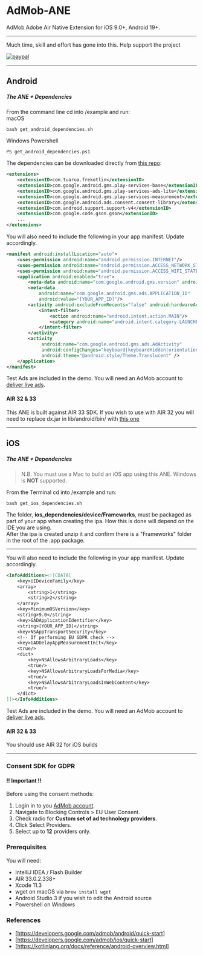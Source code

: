 # AdMob-ANE

AdMob Adobe Air Native Extension for iOS 9.0+, Android 19+.


-------------

Much time, skill and effort has gone into this. Help support the project

[![paypal](https://www.paypalobjects.com/en_US/i/btn/btn_donateCC_LG.gif)](https://www.paypal.com/cgi-bin/webscr?cmd=_s-xclick&hosted_button_id=5UR2T52J633RC)

-------------

## Android
 
##### The ANE + Dependencies
 
From the command line cd into /example and run:   
macOS
 
```shell
bash get_android_dependencies.sh
```
Windows Powershell

```shell
PS get_android_dependencies.ps1
```

The dependencies can be downloaded directly from [this repo](https://github.com/tuarua/Android-ANE-Dependancies/tree/master/anes):  

```xml
<extensions>
    <extensionID>com.tuarua.frekotlin</extensionID>
    <extensionID>com.google.android.gms.play-services-base</extensionID>
    <extensionID>com.google.android.gms.play-services-ads-lite</extensionID>
    <extensionID>com.google.android.gms.play-services-measurement</extensionID>
    <extensionID>com.google.android.ads.consent.consent-library</extensionID>
    <extensionID>com.android.support.support-v4</extensionID>
    <extensionID>com.google.code.gson.gson</extensionID>
    ...
</extensions>
```

You will also need to include the following in your app manifest. Update accordingly.

```xml
<manifest android:installLocation="auto">
    <uses-permission android:name="android.permission.INTERNET"/>
    <uses-permission android:name="android.permission.ACCESS_NETWORK_STATE"/>
    <uses-permission android:name="android.permission.ACCESS_WIFI_STATE"/>
    <application android:enabled="true">
        <meta-data android:name="com.google.android.gms.version" android:value="@integer/google_play_services_version" />
        <meta-data
            android:name="com.google.android.gms.ads.APPLICATION_ID"
            android:value="[YOUR_APP_ID]"/>
        <activity android:excludeFromRecents="false" android:hardwareAccelerated="true">
            <intent-filter>
                <action android:name="android.intent.action.MAIN"/>
                <category android:name="android.intent.category.LAUNCHER"/>
            </intent-filter>
        </activity>
        <activity
             android:name="com.google.android.gms.ads.AdActivity"
             android:configChanges="keyboard|keyboardHidden|orientation|screenLayout|uiMode|screenSize|smallestScreenSize"
             android:theme="@android:style/Theme.Translucent" />
    </application>
</manifest>
```

Test Ads are included in the demo.
You will need an AdMob account to [deliver live ads](https://support.google.com/admob/answer/7356219).   

#### AIR 32 & 33
This ANE is built against AIR 33 SDK. If you wish to use with AIR 32 you will need to replace dx.jar in lib/android/bin/ with [this one](https://github.com/tuarua/Android-ANE-Dependencies/blob/master/AIR32_patch/lib/android/bin/dx.jar?raw=true)

-------------

## iOS

##### The ANE + Dependencies

>N.B. You must use a Mac to build an iOS app using this ANE. Windows is **NOT** supported.

From the  Terminal cd into /example and run:

```shell
bash get_ios_dependencies.sh
```

The folder, **ios_dependencies/device/Frameworks**, must be packaged as part of your app when creating the ipa. How this is done will depend on the IDE you are using.   
After the ipa is created unzip it and confirm there is a "Frameworks" folder in the root of the .app package.

-------------

You will also need to include the following in your app manifest. Update accordingly.

```xml
<InfoAdditions><![CDATA[
    <key>UIDeviceFamily</key>
    <array>
        <string>1</string>
        <string>2</string>
    </array>
    <key>MinimumOSVersion</key>
    <string>9.0</string>
    <key>GADApplicationIdentifier</key>
    <string>[YOUR_APP_ID]</string>
    <key>NSAppTransportSecurity</key>
    <!-- If performing EU GDPR check -->
    <key>GADDelayAppMeasurementInit</key>
    <true/>
    <dict>
        <key>NSAllowsArbitraryLoads</key>
        <true/>
        <key>NSAllowsArbitraryLoadsForMedia</key>
        <true/>
        <key>NSAllowsArbitraryLoadsInWebContent</key>
        <true/>
    </dict>
]]></InfoAdditions>
```  

Test Ads are included in the demo.
You will need an AdMob account to [deliver live ads](https://support.google.com/admob/answer/7356219).

#### AIR 32 & 33
You should use AIR 32 for iOS builds

-------------

### Consent SDK for GDPR
#### !! Important !!
Before using the consent methods:

1. Login in to you [AdMob account](https://apps.admob.com).
2. Navigate to Blocking Controls > EU User Consent.
3. Check radio for **Custom set of ad technology providers**.
4. Click Select Providers.
5. Select up to **12** providers only.

### Prerequisites

You will need:

- IntelliJ IDEA / Flash Builder
- AIR 33.0.2.338+
- Xcode 11.3
- wget on macOS via `brew install wget`
- Android Studio 3 if you wish to edit the Android source
- Powershell on Windows


### References
* [https://developers.google.com/admob/android/quick-start]
* [https://developers.google.com/admob/ios/quick-start]
* [https://kotlinlang.org/docs/reference/android-overview.html] 
